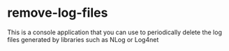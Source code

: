# remove-log-files
This is a console application that you can use to periodically delete the log files generated by libraries such as NLog or Log4net
